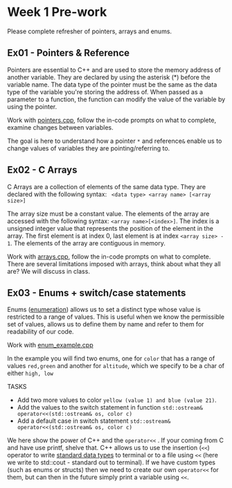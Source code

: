 Week 1 Pre-work
=========================

Please complete refresher of pointers, arrays and enums.

Ex01 - Pointers & Reference
--------------------

Pointers are essential to C++ and are used to store the memory address of another variable. They are declared by using the asterisk (*) before the variable name.  The data type of the pointer must be the same as the data type of the variable you're storing the address of.  When passed as a parameter to a function, the function can modify the value of the variable by using the pointer.

Work with [pointers.cpp](./starter/pointers.cpp), follow the in-code prompts on what to complete, examine changes between variables. 

The goal is here to understand how a pointer `*` and reference`&` enable us to change values of variables they are pointing/referring to. 

Ex02 - C Arrays
--------

C Arrays are a collection of elements of the same data type. They are declared with the following syntax: ` <data type> <array name> [<array size>]`

 The array size must be a constant value.   The elements of the array are accessed with the following syntax: `<array name>[<index>]`.  The index is a unsigned integer value that represents the position of the element in the array. The first element is at index 0, last element is at index `<array size> - 1`.  The elements of the array are contiguous in memory.

Work with [arrays.cpp](./starter/arrays.cpp),  follow the in-code prompts on what to complete. There are several limitations imposed with arrays, think about what they all are? We will discuss in class. 

Ex03 - Enums + switch/case statements
--------

Enums ([enumeration](https://en.cppreference.com/w/cpp/language/enum)) allows us to set a distinct type whose value is restricted to a range of values. This is useful when we know the permissible set of values, allows us to define them by name and refer to them for readability of our code. 

Work with [enum_example.cpp](./starter/enum_exammple.cpp)

In the example you will find two enums, one for `color` that has a range of values `red,green` and another for `altitude`, which we specify to be a char of either `high, low`   

TASKS

* Add two more values to color `yellow (value 1) and blue (value 21)`. 
* Add the values to the switch statement in function `std::ostream& operator<<(std::ostream& os, color c)`
* Add a default case in switch statement `std::ostream& operator<<(std::ostream& os, color c)`

We here show the power of C++ and the `operator<<` . If your coming from C and have use printf, shelve that. C++ allows us to use the insertion (`<<`) operator to write [standard data types](https://en.cppreference.com/w/cpp/language/types) to terminal or to a file using `<<` (here we write to std::cout  - standard out to terminal). If we have custom types (such as enums or structs) then we need to create our own `operator<<` for them, but can then in the future simply print a variable using `<<`.

